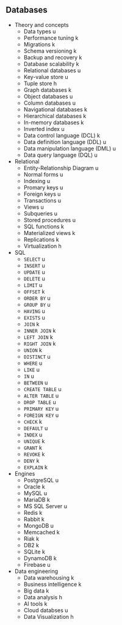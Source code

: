 ## Databases

- Theory and concepts
  - Data types u
  - Performance tuning k
  - Migrations k
  - Schema versioning k
  - Backup and recovery k
  - Database scalability k
  - Relational databases u
  - Key-value store u
  - Tuple store h
  - Graph databases k
  - Object databases u
  - Column databases u
  - Navigational databases k
  - Hierarchical databases k
  - In-memory databases k
  - Inverted index u
  - Data control language (DCL) k
  - Data definition language (DDL) u
  - Data manipulation language (DML) u
  - Data query language (DQL) u
- Relational
  - Entity-Relationship Diagram u
  - Normal forms u
  - Indexing u
  - Promary keys u
  - Foreign keys u
  - Transactions u
  - Views u
  - Subqueries u
  - Stored procedures u
  - SQL functions k
  - Materialized views k
  - Replications k
  - Virtualization h
- SQL
  - `SELECT` u
  - `INSERT` u
  - `UPDATE` u
  - `DELETE` u
  - `LIMIT` u
  - `OFFSET` k
  - `ORDER BY` u 
  - `GROUP BY` u
  - `HAVING` u
  - `EXISTS` u
  - `JOIN` k
  - `INNER JOIN` k
  - `LEFT JOIN` k
  - `RIGHT JOIN` k
  - `UNION` k
  - `DISTINCT` u
  - `WHERE` u
  - `LIKE` u
  - `IN` u
  - `BETWEEN` u
  - `CREATE TABLE` u
  - `ALTER TABLE` u
  - `DROP TABLE` u
  - `PRIMARY KEY` u
  - `FOREIGN KEY` u
  - `CHECK` k
  - `DEFAULT` u
  - `INDEX` u
  - `UNIQUE` k
  - `GRANT` k
  - `REVOKE` k
  - `DENY` k
  - `EXPLAIN` k
- Engines
  - PostgreSQL u
  - Oracle k
  - MySQL u
  - MariaDB k
  - MS SQL Server u
  - Redis k
  - Rabbit k
  - MongoDB u
  - Memcached  k
  - Riak k
  - DB2 k
  - SQLite k
  - DynamoDB k
  - Firebase u
- Data engineering
  - Data warehousing k
  - Business intelligence k
  - Big data k
  - Data analysis h
  - AI tools k
  - Cloud databses u
  - Data Visualization h